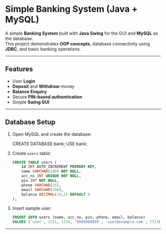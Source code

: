 #  Simple Banking System (Java + MySQL)

A simple **Banking System** built with **Java Swing** for the GUI and **MySQL** as the database.  
This project demonstrates **OOP concepts**, database connectivity using **JDBC**, and basic banking operations.

---
##  Features
- User **Login**
- **Deposit** and **Withdraw** money
- **Balance Enquiry**
- Secure **PIN-based authentication**
- Simple **Swing GUI**

---

##  Database Setup

1. Open MySQL and create the database:
   
   CREATE DATABASE bank;
   USE bank;


2. Create `users` table:

   ```sql
   CREATE TABLE users (
       id INT AUTO_INCREMENT PRIMARY KEY,
       name VARCHAR(100) NOT NULL,
       acc_no INT UNIQUE NOT NULL,
       pin INT NOT NULL,
       phone VARCHAR(15),
       email VARCHAR(100),
       balance DECIMAL(10,2) DEFAULT 0
   );
   ```

3. Insert sample user:

   ```sql
   INSERT INTO users (name, acc_no, pin, phone, email, balance)
   VALUES ('user', 1111, 1234, '9999999999', 'user@example.com', 7723);
   ```

---



